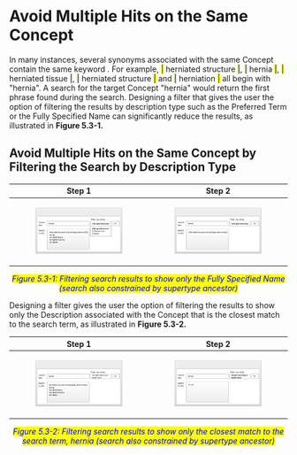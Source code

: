 # Avoid Multiple Hits on the Same Concept

In many instances, several synonyms associated with the same Concept contain the same keyword _._ For example, <mark style="color:blue;">|</mark> herniated structure <mark style="color:blue;">|</mark>, <mark style="color:blue;">|</mark> hernia <mark style="color:blue;">|</mark>, <mark style="color:blue;">|</mark> herniated tissue <mark style="color:blue;">|</mark>, <mark style="color:blue;">|</mark> herniated structure <mark style="color:blue;">|</mark> and <mark style="color:blue;">|</mark> herniation <mark style="color:blue;">|</mark> all begin with "hernia". A search for the target Concept "hernia" would return the first phrase found during the search. Designing a filter that gives the user the option of filtering the results by description type such as the Preferred Term or the Fully Specified Name can significantly reduce the results, as illustrated in **Figure 5.3-1.**

## Avoid Multiple Hits on the Same Concept by Filtering the Search by Description Type

| Step 1                                                                                                               | Step 2                                                                                                               |
| -------------------------------------------------------------------------------------------------------------------- | -------------------------------------------------------------------------------------------------------------------- |
| <div><figure><img src="../.gitbook/assets/Step 1 5.3 hernia (1).png" alt=""><figcaption></figcaption></figure></div> | <div><figure><img src="../.gitbook/assets/5.3 Step 2 hernia (1).png" alt=""><figcaption></figcaption></figure></div> |

<p align="center"><em><mark style="color:blue;">Figure 5.3-1: Filtering search results to show only the Fully Specified Name (search also constrained by supertype ancestor)</mark></em></p>

Designing a filter gives the user the option of filtering the results to show only the Description associated with the Concept that is the closest match to the search term, as illustrated in **Figure 5.3-2.**

| Step 1                                                                                                                      | Step 2                                                                                                                      |
| --------------------------------------------------------------------------------------------------------------------------- | --------------------------------------------------------------------------------------------------------------------------- |
| <div><figure><img src="../.gitbook/assets/5.3 step 1 closest match (1).png" alt=""><figcaption></figcaption></figure></div> | <div><figure><img src="../.gitbook/assets/5.3 Step 2 closest match (2).png" alt=""><figcaption></figcaption></figure></div> |

<p align="center"><em><mark style="color:blue;">Figure 5.3-2: Filtering search results to show only the closest match to the search term, hernia (search also constrained by supertype ancestor)</mark></em></p>
